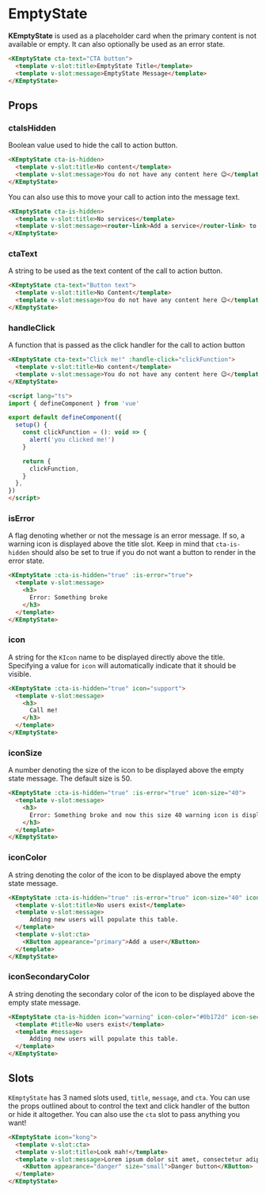# EmptyState

**KEmptyState** is used as a placeholder card when the primary content is not available or empty. It can also optionally be used as an error state.

<KEmptyState cta-text="CTA button">
  <template v-slot:title>Title</template>
  <template v-slot:message>Message</template>
</KEmptyState>

```html
<KEmptyState cta-text="CTA button">
  <template v-slot:title>EmptyState Title</template>
  <template v-slot:message>EmptyState Message</template>
</KEmptyState>
```

## Props

### ctaIsHidden

Boolean value used to hide the call to action button.

<KEmptyState cta-is-hidden>
  <template v-slot:title>No content</template>
  <template v-slot:message>You do not have any content here 😉️</template>
</KEmptyState>

```html
<KEmptyState cta-is-hidden>
  <template v-slot:title>No content</template>
  <template v-slot:message>You do not have any content here 😉️</template>
</KEmptyState>
```

You can also use this to move your call to action into the message text.

<KEmptyState cta-is-hidden>
  <template v-slot:title>No services</template>
  <template v-slot:message><router-link to="/">Add a service</router-link> to begin proxying traffic.</template>
</KEmptyState>

```html
<KEmptyState cta-is-hidden>
  <template v-slot:title>No services</template>
  <template v-slot:message><router-link>Add a service</router-link> to begin proxying traffic</template>
</KEmptyState>
```

### ctaText

A string to be used as the text content of the call to action button.

<KEmptyState cta-text="Button text">
  <template v-slot:title>No Content</template>
  <template v-slot:message>You do not have any content here 😉️</template>
</KEmptyState>

```html
<KEmptyState cta-text="Button text">
  <template v-slot:title>No Content</template>
  <template v-slot:message>You do not have any content here 😉️</template>
</KEmptyState>
```

### handleClick

A function that is passed as the click handler for the call to action button

<KEmptyState cta-text="Click me!" :handle-click="clickFunction">
  <template v-slot:title>No content</template>
  <template v-slot:message>You do not have any content here 😉️</template>
</KEmptyState>

```html
<KEmptyState cta-text="Click me!" :handle-click="clickFunction">
  <template v-slot:title>No content</template>
  <template v-slot:message>You do not have any content here 😉️</template>
</KEmptyState>

<script lang="ts">
import { defineComponent } from 'vue'

export default defineComponent({
  setup() {
    const clickFunction = (): void => {
      alert('you clicked me!')
    }

    return {
      clickFunction,
    }
  },
})
</script>
```

### isError

A flag denoting whether or not the message is an error message. If so, a warning icon is displayed above the title slot. Keep in mind that `cta-is-hidden` should also be set to true if you do not want a button to render in the error state.

<KEmptyState :cta-is-hidden="true" :is-error="true">
  <template v-slot:message>
    <h3>
      Error: Something broke
    </h3>
  </template>
</KEmptyState>

```html
<KEmptyState :cta-is-hidden="true" :is-error="true">
  <template v-slot:message>
    <h3>
      Error: Something broke
    </h3>
  </template>
</KEmptyState>
```

### icon

A string for the `KIcon` name to be displayed directly above the title. Specifying a value for `icon` will automatically indicate that it should be visible.

<KEmptyState :cta-is-hidden="true" icon="support">
  <template v-slot:message>
    <h3>
      Call me!
    </h3>
  </template>
</KEmptyState>

```html
<KEmptyState :cta-is-hidden="true" icon="support">
  <template v-slot:message>
    <h3>
      Call me!
    </h3>
  </template>
</KEmptyState>
```

### iconSize

A number denoting the size of the icon to be displayed above the empty state message. The default size is 50.

<KEmptyState :cta-is-hidden="true" :is-error="true" icon-size="40">
  <template v-slot:message>
    <h3>
      Error: Something broke and now this size 40 warning icon is displayed.
    </h3>
  </template>
</KEmptyState>

```html
<KEmptyState :cta-is-hidden="true" :is-error="true" icon-size="40">
  <template v-slot:message>
    <h3>
      Error: Something broke and now this size 40 warning icon is displayed.
    </h3>
  </template>
</KEmptyState>
```

### iconColor

A string denoting the color of the icon to be displayed above the empty state message.

<KEmptyState icon="people" icon-size="40" icon-color="#5996ff">
  <template v-slot:title>No users exist</template>
  <template v-slot:message>
      Adding new users will populate this table.
  </template>
  <template v-slot:cta>
    <KButton appearance="primary">Add a user</KButton>
  </template>
</KEmptyState>

```html
<KEmptyState :cta-is-hidden="true" :is-error="true" icon-size="40" icon-color="#5996ff">
  <template v-slot:title>No users exist</template>
  <template v-slot:message>
      Adding new users will populate this table.
  </template>
  <template v-slot:cta>
    <KButton appearance="primary">Add a user</KButton>
  </template>
</KEmptyState>
```

### iconSecondaryColor

A string denoting the secondary color of the icon to be displayed above the empty state message.

<KEmptyState cta-is-hidden icon="warning" icon-color="#0b172d" icon-secondary-color="#ffd68c">
  <template #title>No users exist</template>
  <template #message>
      Adding new users will populate this table.
  </template>
</KEmptyState>

```html
<KEmptyState cta-is-hidden icon="warning" icon-color="#0b172d" icon-secondary-color="#ffd68c">
  <template #title>No users exist</template>
  <template #message>
      Adding new users will populate this table.
  </template>
</KEmptyState>
```

## Slots

`KEmptyState` has 3 named slots used, `title`, `message`, and `cta`. You can use the props outlined about to control the text and click handler of the button or hide it altogether. You can also use the `cta` slot to pass anything you want!

<KEmptyState icon="kong">
  <template v-slot:title>Look mah!</template>
  <template v-slot:message>Lorem ipsum dolor sit amet, consectetur adipiscing elit. Morbi nec justo libero. Nullam accumsan quis ipsum vitae tempus. Integer non pharetra orci. Suspendisse potenti.</template>
  <template v-slot:cta>
    <KButton appearance="danger" size="small">Danger button</KButton>
  </template>
</KEmptyState>

```html
<KEmptyState icon="kong">
  <template v-slot:cta>
  <template v-slot:title>Look mah!</template>
  <template v-slot:message>Lorem ipsum dolor sit amet, consectetur adipiscing elit. Morbi nec justo libero. Nullam accumsan quis ipsum vitae tempus. Integer non pharetra orci. Suspendisse potenti.</template>
    <KButton appearance="danger" size="small">Danger button</KButton>
  </template>
</KEmptyState>
```

<script lang="ts">
import { defineComponent } from 'vue'

export default defineComponent({
  setup() {
    const clickFunction = (): void => {
      alert('you clicked me!')
    }

    return {
      clickFunction,
    }
  },
})
</script>
